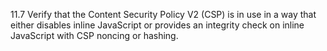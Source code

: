 11.7 Verify that the Content Security Policy V2 (CSP) is in use in a way that either disables inline JavaScript or provides an integrity check on inline JavaScript with CSP noncing or hashing.